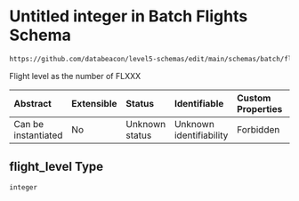 # Untitled integer in Batch Flights Schema

```txt
https://github.com/databeacon/level5-schemas/edit/main/schemas/batch/flights.schema.json#/properties/flight_level
```

Flight level as the number of FLXXX

| Abstract            | Extensible | Status         | Identifiable            | Custom Properties | Additional Properties | Access Restrictions | Defined In                                                                          |
| :------------------ | :--------- | :------------- | :---------------------- | :---------------- | :-------------------- | :------------------ | :---------------------------------------------------------------------------------- |
| Can be instantiated | No         | Unknown status | Unknown identifiability | Forbidden         | Allowed               | none                | [flights.schema.json\*](../../out/batch/flights.schema.json "open original schema") |

## flight\_level Type

`integer`

